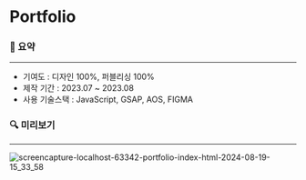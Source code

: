 # Portfolio

### 📍 요약
---
- 기여도 : 디자인 100%, 퍼블리싱 100%
- 제작 기간  : 2023.07 ~ 2023.08
- 사용 기술스택  : JavaScript, GSAP, AOS, FIGMA

 ### 🔍 미리보기
 ---
  ![screencapture-localhost-63342-portfolio-index-html-2024-08-19-15_33_58](https://github.com/user-attachments/assets/08c43097-3d9c-41a1-90fc-d6d26159520d)
